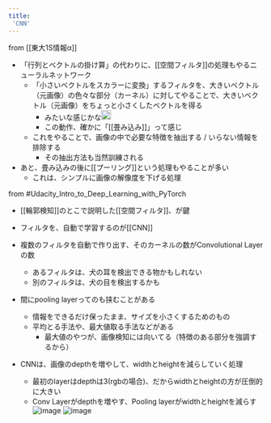 ```yaml
---
title:
 'CNN'
---
```


from [[東大1S情報α]]
- 「行列とベクトルの掛け算」の代わりに、[[空間フィルタ]]の処理もやるニューラルネットワーク
    - 「小さいベクトルをスカラーに変換」するフィルタを、大きいベクトル（元画像）の色々な部分（カーネル）に対してやることで、大きいベクトル（元画像）をちょっと小さくしたベクトルを得る
        - みたいな感じかな<img src='https://scrapbox.io/api/pages/blu3mo-public/blu3mo/icon' alt='blu3mo.icon' height="19.5"/>
        - この動作、確かに「[[畳み込み]]」って感じ
    - これをやることで、画像の中で必要な特徴を抽出する / いらない情報を排除する
        - その抽出方法も当然訓練される
- あと、畳み込みの後に[[プーリング]]という処理もやることが多い
    - これは、シンプルに画像の解像度を下げる処理

from #Udacity_Intro_to_Deep_Learning_with_PyTorch
- [[輪郭検知]]のとこで説明した[[空間フィルタ]]、が鍵
- フィルタを、自動で学習するのが[[CNN]]
- 複数のフィルタを自動で作り出す、そのカーネルの数がConvolutional Layerの数
    - あるフィルタは、犬の耳を検出できる物かもしれない
    - 別のフィルタは、犬の目を検出するかも

- 間にpooling layerってのも挟むことがある
    - 情報をできるだけ保ったまま、サイズを小さくするためのもの
    - 平均とる手法や、最大値取る手法などがある
        - 最大値のやつが、画像検知には向いてる（特徴のある部分を強調するから）

- CNNは、画像のdepthを増やして、widthとheightを減らしていく処理
    - 最初のlayerはdepthは3(rgbの場合)、だからwidthとheightの方が圧倒的に大きい
    - Conv Layerがdepthを増やす、Pooling layerがwidthとheightを減らす
![image](https://gyazo.com/8cf5670cb3417aba8b95954b5f481cbe/thumb/1000)
![image](https://gyazo.com/4a870c8d12f0cb44abb62fdda0cecb2a/thumb/1000)
